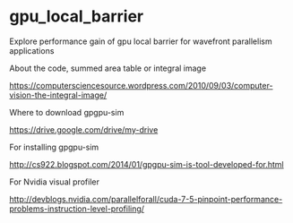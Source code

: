 # gpu_local_barrier
Explore performance gain of gpu local barrier for wavefront parallelism applications

About the code, summed area table or integral image

https://computersciencesource.wordpress.com/2010/09/03/computer-vision-the-integral-image/

Where to download gpgpu-sim

https://drive.google.com/drive/my-drive

For installing gpgpu-sim

http://cs922.blogspot.com/2014/01/gpgpu-sim-is-tool-developed-for.html

For Nvidia visual profiler

http://devblogs.nvidia.com/parallelforall/cuda-7-5-pinpoint-performance-problems-instruction-level-profiling/

